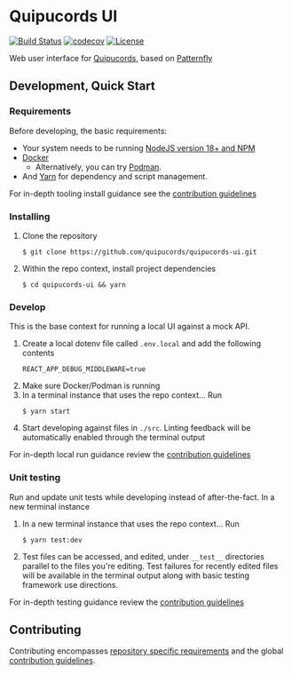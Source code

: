 # Quipucords UI
[![Build Status](https://github.com/quipucords/quipucords-ui/actions/workflows/integration.yml/badge.svg)](https://github.com/quipucords/quipucords-ui/actions/workflows/integration.yml)
[![codecov](https://codecov.io/gh/quipucords/quipucords-ui/branch/master/graph/badge.svg)](https://codecov.io/gh/quipucords/quipucords-ui)
[![License](https://img.shields.io/github/license/quipucords/quipucords-ui.svg)](https://github.com/quipucords/quipucords-ui/blob/master/LICENSE)

Web user interface for [Quipucords](https://github.com/quipucords/quipucords), based on [Patternfly](https://www.patternfly.org/)

## Development, Quick Start

### Requirements
Before developing, the basic requirements:
 * Your system needs to be running [NodeJS version 18+ and NPM](https://nodejs.org/)
 * [Docker](https://docs.docker.com/desktop/)
   * Alternatively, you can try [Podman](https://github.com/containers/podman).
 * And [Yarn](https://yarnpkg.com) for dependency and script management.

For in-depth tooling install guidance see the [contribution guidelines](./CONTRIBUTING.md#install-tooling)

### Installing
  1. Clone the repository
     ```
     $ git clone https://github.com/quipucords/quipucords-ui.git
     ```

  1. Within the repo context, install project dependencies
     ```
     $ cd quipucords-ui && yarn
     ```

### Develop
This is the base context for running a local UI against a mock API.

1. Create a local dotenv file called `.env.local` and add the following contents
    ```
    REACT_APP_DEBUG_MIDDLEWARE=true
   ```
1. Make sure Docker/Podman is running
1. In a terminal instance that uses the repo context... Run
   ```
   $ yarn start
   ```
1. Start developing against files in `./src`. Linting feedback will be automatically enabled through the terminal output

For in-depth local run guidance review the [contribution guidelines](./CONTRIBUTING.md#local-and-stage-development)

### Unit testing
Run and update unit tests while developing instead of after-the-fact. In a new terminal instance

1. In a new terminal instance that uses the repo context... Run
   ```
   $ yarn test:dev
   ```
2. Test files can be accessed, and edited, under `__test__` directories parallel to the files you're editing. Test failures for
   recently edited files will be available in the terminal output along with basic testing framework use directions.

For in-depth testing guidance review the [contribution guidelines](./CONTRIBUTING.md#testing)

## Contributing
Contributing encompasses [repository specific requirements](./CONTRIBUTING.md) and the global [contribution guidelines](https://github.com/quipucords/quipucords/blob/master/CONTRIBUTING.md).

